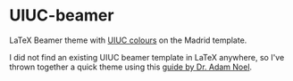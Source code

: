 # UIUC-beamer
LaTeX Beamer theme with [UIUC colours](https://marketing.illinois.edu/design/color) on the Madrid template. 

I did not find an existing UIUC beamer template in LaTeX anywhere, so I've thrown together a quick theme using this [guide by Dr. Adam Noel](https://ramblingacademic.com/2015/12/08/how-to-quickly-overhaul-beamer-colors/). 
